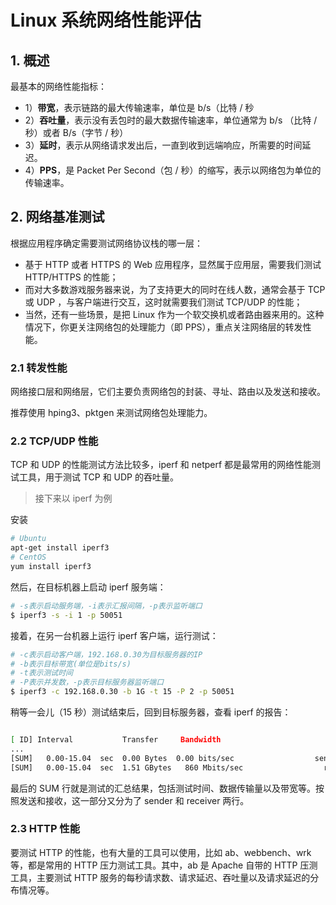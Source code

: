 # Linux 系统网络性能评估

## 1. 概述

最基本的网络性能指标：

* 1）**带宽**，表示链路的最大传输速率，单位是 b/s（比特 / 秒
* 2）**吞吐量**，表示没有丢包时的最大数据传输速率，单位通常为 b/s （比特 / 秒）或者 B/s（字节 / 秒）
* 3）**延时**，表示从网络请求发出后，一直到收到远端响应，所需要的时间延迟。
* 4）**PPS**，是 Packet Per Second（包 / 秒）的缩写，表示以网络包为单位的传输速率。



## 2. 网络基准测试

根据应用程序确定需要测试网络协议栈的哪一层：

* 基于 HTTP 或者 HTTPS 的 Web 应用程序，显然属于应用层，需要我们测试 HTTP/HTTPS 的性能；
* 而对大多数游戏服务器来说，为了支持更大的同时在线人数，通常会基于 TCP 或 UDP ，与客户端进行交互，这时就需要我们测试 TCP/UDP 的性能；
* 当然，还有一些场景，是把 Linux 作为一个软交换机或者路由器来用的。这种情况下，你更关注网络包的处理能力（即 PPS），重点关注网络层的转发性能。



### 2.1 转发性能

网络接口层和网络层，它们主要负责网络包的封装、寻址、路由以及发送和接收。

推荐使用 hping3、pktgen  来测试网络包处理能力。



### 2.2 TCP/UDP 性能

 TCP 和 UDP 的性能测试方法比较多，iperf 和 netperf 都是最常用的网络性能测试工具，用于测试 TCP 和 UDP 的吞吐量。

> 接下来以 iperf 为例

安装

```sh
# Ubuntu
apt-get install iperf3
# CentOS
yum install iperf3
```

然后，在目标机器上启动 iperf 服务端：

```sh
# -s表示启动服务端，-i表示汇报间隔，-p表示监听端口
$ iperf3 -s -i 1 -p 50051
```

接着，在另一台机器上运行 iperf 客户端，运行测试：

```sh
# -c表示启动客户端，192.168.0.30为目标服务器的IP
# -b表示目标带宽(单位是bits/s)
# -t表示测试时间
# -P表示并发数，-p表示目标服务器监听端口
$ iperf3 -c 192.168.0.30 -b 1G -t 15 -P 2 -p 50051
```

稍等一会儿（15 秒）测试结束后，回到目标服务器，查看 iperf 的报告：

```sh

[ ID] Interval           Transfer     Bandwidth
...
[SUM]   0.00-15.04  sec  0.00 Bytes  0.00 bits/sec                  sender
[SUM]   0.00-15.04  sec  1.51 GBytes   860 Mbits/sec                  receiver
```

最后的 SUM 行就是测试的汇总结果，包括测试时间、数据传输量以及带宽等。按照发送和接收，这一部分又分为了 sender 和 receiver 两行。



### 2.3 HTTP 性能

要测试 HTTP 的性能，也有大量的工具可以使用，比如 ab、webbench、wrk等，都是常用的 HTTP 压力测试工具。其中，ab 是 Apache 自带的 HTTP 压测工具，主要测试 HTTP 服务的每秒请求数、请求延迟、吞吐量以及请求延迟的分布情况等。